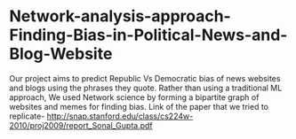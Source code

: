 # Network-analysis-approach-Finding-Bias-in-Political-News-and-Blog-Website
Our project aims to predict Republic Vs Democratic bias of news websites and blogs using the phrases they quote. Rather than using a traditional ML approach, We used Network science by forming a bipartite graph of websites and memes for finding bias.
Link of the paper that we tried to replicate- http://snap.stanford.edu/class/cs224w-2010/proj2009/report_Sonal_Gupta.pdf
